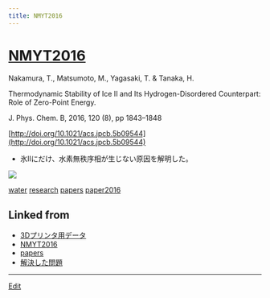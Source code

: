 ```yaml
---
title: NMYT2016
---
```

# [NMYT2016](/NMYT2016)

Nakamura, T., Matsumoto, M., Yagasaki, T. & Tanaka, H.

Thermodynamic Stability of Ice II and Its Hydrogen-Disordered Counterpart: Role of Zero-Point Energy.

J. Phys. Chem. B, 2016, 120 (8), pp 1843–1848

[http://doi.org/10.1021/acs.jpcb.5b09544](http://doi.org/10.1021/acs.jpcb.5b09544)


* 氷IIにだけ、水素無秩序相が生じない原因を解明した。

![](https://i.gyazo.com/6dbf93343a594ab72b5bbbcd921b041c.png)



[water](/water) [research](/research) [papers](/papers) [paper2016](/paper2016)



## Linked from

* [3Dプリンタ用データ](/3Dプリンタ用データ)
* [NMYT2016](/NMYT2016)
* [papers](/papers)
* [解決した問題](/解決した問題)


----
[Edit](https://github.com/vitroid/vitroid.github.io/edit/master/MD/NMYT2016.md)
